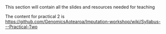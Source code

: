 This section will contain all the slides and resources needed for teaching


The content for practical 2 is https://github.com/GenomicsAotearoa/Imputation-workshop/wiki/Syllabus---Practical-Two

